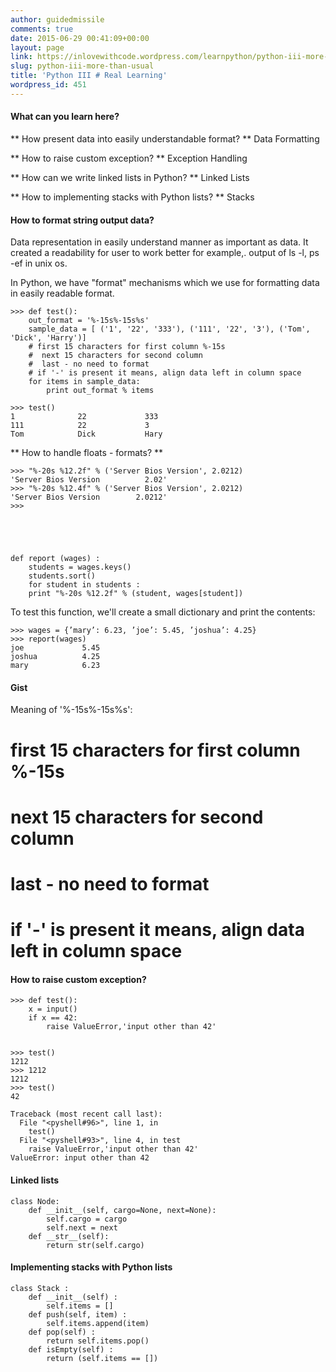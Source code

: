 ```yaml
---
author: guidedmissile
comments: true
date: 2015-06-29 00:41:09+00:00
layout: page
link: https://inlovewithcode.wordpress.com/learnpython/python-iii-more-than-usual/
slug: python-iii-more-than-usual
title: 'Python III # Real Learning'
wordpress_id: 451
---
```


#### What can you learn here?


** How present data into easily understandable format? **
Data Formatting 

** How to raise custom exception? **
Exception Handling 

** How can we write linked lists in Python? **
Linked Lists 

** How to implementing stacks with Python lists? **
Stacks 


#### How to format string output data?


Data representation in easily understand manner as important as data. It created a readability for user to work better for example,. output of ls -l, ps -ef in unix os.

In Python, we have "format" mechanisms which we use for formatting data in easily readable format.

    
    >>> def test():
    	out_format = '%-15s%-15s%s' 
        sample_data = [ ('1', '22', '333'), ('111', '22', '3'), ('Tom', 'Dick', 'Harry')]
        # first 15 characters for first column %-15s
        #  next 15 characters for second column
        #  last - no need to format
        # if '-' is present it means, align data left in column space
    	for items in sample_data:
    		print out_format % items
    
    >>> test()
    1              22             333
    111            22             3
    Tom            Dick           Hary
    


**
How to handle floats - formats?
**

    
    >>> "%-20s %12.2f" % ('Server Bios Version', 2.0212)
    'Server Bios Version          2.02'
    >>> "%-20s %12.4f" % ('Server Bios Version', 2.0212)
    'Server Bios Version        2.0212'
    >>> 
    



    
    def report (wages) :
        students = wages.keys()
        students.sort()
        for student in students :
        print "%-20s %12.2f" % (student, wages[student])
    


To test this function, we'll create a small dictionary and print the contents:

    
    >>> wages = {’mary’: 6.23, ’joe’: 5.45, ’joshua’: 4.25}
    >>> report(wages)
    joe             5.45
    joshua          4.25
    mary            6.23
    




#### Gist


Meaning of '%-15s%-15s%s':
# first 15 characters for first column %-15s
# next 15 characters for second column
# last - no need to format
# if '-' is present it means, align data left in column space


#### How to raise custom exception?



    
    >>> def test():
    	x = input()
    	if x == 42:
    		raise ValueError,'input other than 42'
    
    	
    >>> test()
    1212
    >>> 1212
    1212
    >>> test()
    42
    
    Traceback (most recent call last):
      File "<pyshell#96>", line 1, in 
        test()
      File "<pyshell#93>", line 4, in test
        raise ValueError,'input other than 42'
    ValueError: input other than 42
    




#### Linked lists



    
    class Node:
        def __init__(self, cargo=None, next=None):
            self.cargo = cargo
            self.next = next
        def __str__(self):
            return str(self.cargo)
    




#### Implementing stacks with Python lists



    
    class Stack :
        def __init__(self) :
            self.items = []
        def push(self, item) :
            self.items.append(item)
        def pop(self) :
            return self.items.pop()
        def isEmpty(self) :
            return (self.items == [])
    
